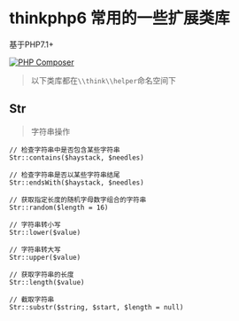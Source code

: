 # thinkphp6 常用的一些扩展类库

基于PHP7.1+

[![PHP Composer](https://github.com/top-think/think-helper/actions/workflows/php.yml/badge.svg)](https://github.com/top-think/think-helper/actions/workflows/php.yml)

> 以下类库都在`\\think\\helper`命名空间下

## Str

> 字符串操作

```
// 检查字符串中是否包含某些字符串
Str::contains($haystack, $needles)

// 检查字符串是否以某些字符串结尾
Str::endsWith($haystack, $needles)

// 获取指定长度的随机字母数字组合的字符串
Str::random($length = 16)

// 字符串转小写
Str::lower($value)

// 字符串转大写
Str::upper($value)

// 获取字符串的长度
Str::length($value)

// 截取字符串
Str::substr($string, $start, $length = null)

```